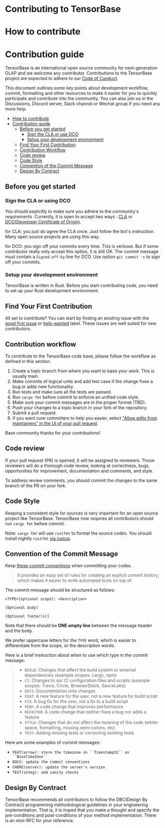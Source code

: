 # Contributing to TensorBase

# How to contribute

# Contribution guide

TensorBase is an international open source community for next-generation OLAP and we welcome any contributor. Contributions to the TensorBase project are expected to adhere to our [Code of Conduct](/specs/CODE_OF_CONDUCT.md).

This document outlines some key points about development workflow, commit, formatting and other resources to make it easier for you to quickly participate and contribute into the community. You can also join us in the Discussions, Discord server, Slack channel or Wechat group if you need any more help.

<!-- TOC -->

- [How to contribute](#how-to-contribute)
- [Contribution guide](#contribution-guide)
    - [Before you get started](#before-you-get-started)
        - [Sign the CLA or use DCO](#sign-the-cla-or-using-dco)
        - [Setup your development environment](#setup-your-development-environment)
    - [Find Your First Contribution](#find-your-first-contribution)
    - [Contribution Workflow](#contribution-workflow)
    - [Code review](#code-review)
    - [Code Style](#code-style)
    - [Convention of the Commit Message](#convention-of-the-commit-message)
    - [Design By Contract](#design-by-contract)

<!-- /TOC -->

## Before you get started

### Sign the CLA or using DCO

You should explicitly to make sure you adhere to the community's requirements. Currently, it is open to accept two ways : [CLA](https://en.wikipedia.org/wiki/Contributor_License_Agreement) or [DCO(Developer Certificate of Origin)](https://developercertificate.org/).

for CLA: you just do agree the CLA once. Just follow the bot's instruction. Many open source projects are using this way.

for DCO: you sign off your commits every time. This is verbose. But if some contributor really only accept this option, it is still OK. The commit message must contain a `Signed-off-by` line for DCO. Use option `git commit -s` to sign off your commits.

### Setup your development environment

TensorBase is written in Rust. Before you start contributing code, you need to set up your Rust development environment.


## Find Your First Contribution

All set to contribute? You can start by finding an existing issue with the [good first issue](https://github.com/tensorbase/tensorbase/issues?q=is%3Aissue+is%3Aopen+label%3A%22good+first+issue%22) or [help-wanted](https://github.com/tensorbase/tensorbase/issues?q=is%3Aissue+is%3Aopen+label%3Ahelp-wanted) label. These issues are well suited for new contributors.

## Contribution workflow

To contribute to the TensorBase code base, please follow the workflow as defined in this section.

1. Create a topic branch from where you want to base your work. This is usually main.
2. Make commits of logical units and add test case if the change fixes a bug or adds new functionality.
3. Run tests and make sure all the tests are passed.
4. Run ```cargo fmt``` before commit to enforce an unified code style.
5. Make sure your commit messages are in the proper format (TBD).
6. Push your changes to a topic branch in your fork of the repository.
7. Submit a pull request.
8. If you want core committers to help you easier, select ["Allow edits from maintainers" in the UI of your pull request](https://docs.github.com/en/github/collaborating-with-issues-and-pull-requests/allowing-changes-to-a-pull-request-branch-created-from-a-fork).

Base community thanks for your contributions!

## Code review

If your pull request (PR) is opened, it will be assigned to reviewers. Those reviewers will do a thorough code review, looking at correctness, bugs, opportunities for improvement, documentation and comments, and style.

To address review comments, you should commit the changes to the same branch of the PR on your fork.

## Code Style

Keeping a consistent style for sources is very important for an open source project like TensorBase. TensorBase now requires all contributors should run ```cargo fmt``` before commit. 

Note: ```cargo fmt``` will use ```rustfmt``` to format the source codes. You should install nightly ```rustfmt``` [via rustup](https://github.com/rust-lang/rustfmt#on-the-nightly-toolchain).

## Convention of the Commit Message

Keep [these commit conventions](https://www.conventionalcommits.org/en/v1.0.0/)
when committing your codes. 
> It provides an easy set of rules for creating an explicit commit history;
> which makes it easier to write automated tools on top of.

The commit message should be structured as follows:
```
<TYPE>[optional scope]: <description>

[Optional body]

[Optional footer(s)]
```
Note that there should be **ONE empty line** between the message header and the 
body.

We prefer uppercase letters for the `TYPE` word, which is easier to 
differentiate from the scope, or the description words.

Here is a brief instruction about when to use which type in the commit message:
> - `BUILD`: Changes that affect the build system or external dependencies (example scopes: cargo, npm)
> - `CI`: Changes to our CI configuration files and scripts (example scopes: Travis, Circle, BrowserStack, SauceLabs)
> - `DOCS`: Documentation only changes
> - `FEAT`: A new feature for the user, not a new feature for build script
> - `FIX`: A bug fix for the user, not a fix to a build script
> - `PERF`: A code change that improves performance
> - `REFACTOR`: A code change that neither fixes a bug nor adds a feature
> - `STYLE`: Changes that do not affect the meaning of the code (white-space, formatting, missing semi-colons, etc)
> - `TEST`: Adding missing tests or correcting existing tests

Here are some examples of commit messages:
- `FEAT(arrow): store the timezone in ``Timestamp32`` as ``BaseTimeZone`` `
- `DOCS: update the commit conventions`
- `CHORE(server): update the server's version`
- `TEST(integ): add sanity checks`

## Design By Contract

TensorBase recommends all contributors to follow the DBC(Design By Contract) programming methodological guidelines in your engineering implementation. That is, it is hoped that you make a thought and specify the pre-conditions and post-conditions of your method implementation. There is an mini-RFC for your reference.